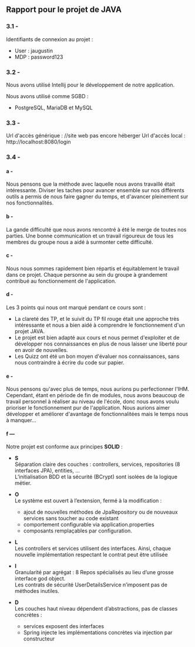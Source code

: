 ## Rapport pour le projet de JAVA

### 3.1 -
Identifiants de connexion au projet :  
- User : jaugustin  
- MDP : password123

### 3.2 -
Nous avons utilisé Intellij pour le développement de notre application.

Nous avons utilisé comme SGBD :  
- PostgreSQL, MariaDB et MySQL

### 3.3 -
Url d'accès générique : //site web pas encore héberger
Url d'accès local : http://localhost:8080/login

### 3.4 -
#### a -
Nous pensons que la méthode avec laquelle nous avons travaillé était intéressante. Diviser les taches pour avancer ensemble sur nos différents outils a permis de nous faire gagner du temps, et d'avancer pleinement sur nos fonctionnalités.

#### b -
La gande difficulté que nous avons rencontré à été le merge de toutes nos parties. Une bonne communication et un travail rigoureux de tous les membres du groupe nous a aidé à surmonter cette difficulté.

#### c -
Nous nous sommes rapidement bien répartis et équitablement le travail dans ce projet. Chaque personne au sein du groupe à grandement contribué au fonctionnement de l'application.

#### d -
Les 3 points qui nous ont marqué pendant ce cours sont :  
- La clareté des TP, et le suivit du TP fil rouge était une approche très intéressante et nous a bien aidé à comprendre le fonctionnement d'un projet JAVA.  
- Le projet est bien adapté aux cours et nous permet d'exploiter et de développer nos connaissances en plus de nous laisser une liberté pour en avoir de nouvelles.
- Les Quizz ont été un bon moyen d'évaluer nos connaissances, sans nous contraindre à écrire du code sur papier.

#### e -
Nous pensons qu'avec plus de temps, nous aurions pu perfectionner l'IHM. Cependant, étant en période de fin de modules, nous avons beaucoup de travail personnel à réaliser au niveau de l'école, donc nous avons voulu prioriser le fonctionnement pur de l'application. Nous aurions aimer développer et améliorer d'avantage de fonctionnalitées mais le temps nous à manquer...

#### f —
Notre projet est conforme aux principes **SOLID** :

- **S**  
  Séparation claire des couches : controllers, services, repositories (8 interfaces JPA), entities, ...  
  L’initialisation BDD et la sécurité (BCrypt) sont isolées de la logique métier.

- **O**  
  Le système est ouvert à l’extension, fermé à la modification :
    - ajout de nouvelles méthodes de JpaRepository ou de nouveaux services sans toucher au code existant
    - comportement configurable via application.properties
    - composants remplaçables par configuration.

- **L**  
  Les controllers et services utilisent des interfaces. Ainsi, chaque nouvelle implémentation respectant le contrat peut être utilisée

- **I**  
  Granularité par agrégat : 8 Repos spécialisés au lieu d’une grosse interface god object.  
  Les contrats de sécurité UserDetailsService n’imposent pas de méthodes inutiles.

- **D**  
  Les couches haut niveau dépendent d’abstractions, pas de classes concrètes :
    - services exposent des interfaces
    - Spring injecte les implémentations concrètes via injection par constructeur
